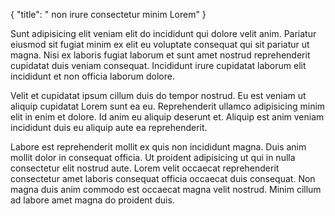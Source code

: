 {
  "title": " non irure consectetur minim Lorem"
}

Sunt adipisicing elit veniam elit do incididunt qui dolore velit anim. Pariatur eiusmod sit fugiat minim ex elit eu voluptate consequat qui sit pariatur ut magna. Nisi ex laboris fugiat laborum et sunt amet nostrud reprehenderit cupidatat duis veniam consequat. Incididunt irure cupidatat laborum elit incididunt et non officia laborum dolore.

Velit et cupidatat ipsum cillum duis do tempor nostrud. Eu est veniam ut aliquip cupidatat Lorem sunt ea eu. Reprehenderit ullamco adipisicing minim elit in enim et dolore. Id anim eu aliquip deserunt et. Aliquip est anim veniam incididunt duis eu aliquip aute ea reprehenderit.

Labore est reprehenderit mollit ex quis non incididunt magna. Duis anim mollit dolor in consequat officia. Ut proident adipisicing ut qui in nulla consectetur elit nostrud aute. Lorem velit occaecat reprehenderit consectetur amet laboris consequat officia occaecat duis consequat. Non magna duis anim commodo est occaecat magna velit nostrud. Minim cillum ad labore amet magna do proident duis.